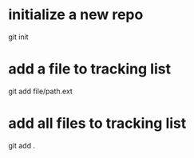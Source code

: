 # initialize a new repo
git init

# add a file to tracking list
git add file/path.ext

# add all files to tracking list
git add .

